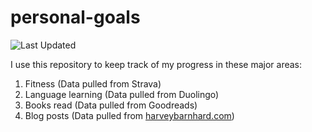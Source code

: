 # personal-goals
![Last Updated](https://img.shields.io/date/1609601340?color=FC4C02&label=Last%20Updated)

I use this repository to keep track of my progress in these major areas:

1. Fitness (Data pulled from Strava)
2. Language learning (Data pulled from Duolingo)
3. Books read (Data pulled from Goodreads)
4. Blog posts (Data pulled from [harveybarnhard.com](https://harveybarnhard.com))
